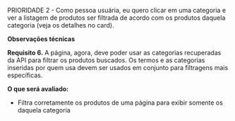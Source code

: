 PRIORIDADE 2 - Como pessoa usuária, eu quero clicar em uma categoria e ver a listagem de produtos ser filtrada de acordo com os produtos daquela categoria (veja os detalhes no card).

**Observações técnicas**

**Requisito 6.** A página, agora, deve poder usar as categorias recuperadas da API para filtrar os produtos buscados. Os termos e as categorias inseridas por quem usa devem ser usados em conjunto para filtragens mais específicas.

**O que será avaliado:**

  * Filtra corretamente os produtos de uma página para exibir somente os daquela categoria
